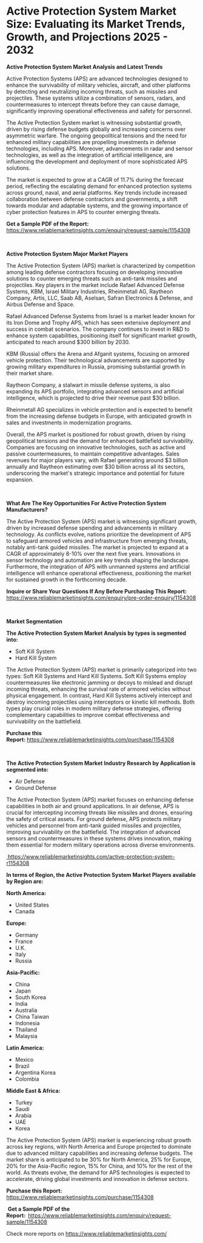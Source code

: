 <p><h1>Active Protection System Market Size: Evaluating its Market Trends, Growth, and Projections 2025 - 2032</h1></p><p><strong>Active Protection System Market Analysis and Latest Trends</strong></p>
<p><p>Active Protection Systems (APS) are advanced technologies designed to enhance the survivability of military vehicles, aircraft, and other platforms by detecting and neutralizing incoming threats, such as missiles and projectiles. These systems utilize a combination of sensors, radars, and countermeasures to intercept threats before they can cause damage, significantly improving operational effectiveness and safety for personnel.</p><p>The Active Protection System market is witnessing substantial growth, driven by rising defense budgets globally and increasing concerns over asymmetric warfare. The ongoing geopolitical tensions and the need for enhanced military capabilities are propelling investments in defense technologies, including APS. Moreover, advancements in radar and sensor technologies, as well as the integration of artificial intelligence, are influencing the development and deployment of more sophisticated APS solutions.</p><p>The market is expected to grow at a CAGR of 11.7% during the forecast period, reflecting the escalating demand for enhanced protection systems across ground, naval, and aerial platforms. Key trends include increased collaboration between defense contractors and governments, a shift towards modular and adaptable systems, and the growing importance of cyber protection features in APS to counter emerging threats.</p></p>
<p><strong>Get a Sample PDF of the Report:&nbsp;</strong> <a href="https://www.reliablemarketinsights.com/enquiry/request-sample/1154308?utm_campaign=2177&utm_medium=2&utm_source=Github&utm_content=ia&utm_term=11032025&utm_id=active-protection-system">https://www.reliablemarketinsights.com/enquiry/request-sample/1154308</a></p>
<p>&nbsp;</p>
<p><strong>Active Protection System Major Market Players</strong></p>
<p><p>The Active Protection System (APS) market is characterized by competition among leading defense contractors focusing on developing innovative solutions to counter emerging threats such as anti-tank missiles and projectiles. Key players in the market include Rafael Advanced Defense Systems, KBM, Israel Military Industries, Rheinmetall AG, Raytheon Company, Artis, LLC, Saab AB, Aselsan, Safran Electronics & Defense, and Airbus Defense and Space.</p><p>Rafael Advanced Defense Systems from Israel is a market leader known for its Iron Dome and Trophy APS, which has seen extensive deployment and success in combat scenarios. The company continues to invest in R&D to enhance system capabilities, positioning itself for significant market growth, anticipated to reach around $300 billion by 2030.</p><p>KBM (Russia) offers the Arena and Afganit systems, focusing on armored vehicle protection. Their technological advancements are supported by growing military expenditures in Russia, promising substantial growth in their market share.</p><p>Raytheon Company, a stalwart in missile defense systems, is also expanding its APS portfolio, integrating advanced sensors and artificial intelligence, which is projected to drive their revenue past $30 billion.</p><p>Rheinmetall AG specializes in vehicle protection and is expected to benefit from the increasing defense budgets in Europe, with anticipated growth in sales and investments in modernization programs.</p><p>Overall, the APS market is positioned for robust growth, driven by rising geopolitical tensions and the demand for enhanced battlefield survivability. Companies are focusing on innovative technologies, such as active and passive countermeasures, to maintain competitive advantages. Sales revenues for major players vary, with Rafael generating around $3 billion annually and Raytheon estimating over $30 billion across all its sectors, underscoring the market's strategic importance and potential for future expansion.</p></p>
<p>&nbsp;</p>
<p><strong>What Are The Key Opportunities For Active Protection System Manufacturers?</strong></p>
<p><p>The Active Protection System (APS) market is witnessing significant growth, driven by increased defense spending and advancements in military technology. As conflicts evolve, nations prioritize the development of APS to safeguard armored vehicles and infrastructure from emerging threats, notably anti-tank guided missiles. The market is projected to expand at a CAGR of approximately 8-10% over the next five years. Innovations in sensor technology and automation are key trends shaping the landscape. Furthermore, the integration of APS with unmanned systems and artificial intelligence will enhance operational effectiveness, positioning the market for sustained growth in the forthcoming decade.</p></p>
<p><strong>Inquire or Share Your Questions If Any Before Purchasing This Report:</strong> <a href="https://www.reliablemarketinsights.com/enquiry/pre-order-enquiry/1154308?utm_campaign=2177&utm_medium=2&utm_source=Github&utm_content=ia&utm_term=11032025&utm_id=active-protection-system">https://www.reliablemarketinsights.com/enquiry/pre-order-enquiry/1154308</a></p>
<p>&nbsp;</p>
<p><strong>Market Segmentation</strong></p>
<p><strong>The Active Protection System Market Analysis by types is segmented into:</strong></p>
<p><ul><li>Soft Kill System</li><li>Hard Kill System</li></ul></p>
<p><p>The Active Protection System (APS) market is primarily categorized into two types: Soft Kill Systems and Hard Kill Systems. Soft Kill Systems employ countermeasures like electronic jamming or decoys to mislead and disrupt incoming threats, enhancing the survival rate of armored vehicles without physical engagement. In contrast, Hard Kill Systems actively intercept and destroy incoming projectiles using interceptors or kinetic kill methods. Both types play crucial roles in modern military defense strategies, offering complementary capabilities to improve combat effectiveness and survivability on the battlefield.</p></p>
<p><strong>Purchase this Report:&nbsp;</strong><a href="https://www.reliablemarketinsights.com/purchase/1154308?utm_campaign=2177&utm_medium=2&utm_source=Github&utm_content=ia&utm_term=11032025&utm_id=active-protection-system">https://www.reliablemarketinsights.com/purchase/1154308</a></p>
<p>&nbsp;</p>
<p><strong>The Active Protection System Market Industry Research by Application is segmented into:</strong></p>
<p><ul><li>Air Defense</li><li>Ground Defense</li></ul></p>
<p><p>The Active Protection System (APS) market focuses on enhancing defense capabilities in both air and ground applications. In air defense, APS is crucial for intercepting incoming threats like missiles and drones, ensuring the safety of critical assets. For ground defense, APS protects military vehicles and personnel from anti-tank guided missiles and projectiles, improving survivability on the battlefield. The integration of advanced sensors and countermeasures in these systems drives innovation, making them essential for modern military operations across diverse environments.</p></p>
<p><a href="https://www.reliablemarketinsights.com/active-protection-system-r1154308?utm_campaign=2177&utm_medium=2&utm_source=Github&utm_content=ia&utm_term=11032025&utm_id=active-protection-system">&nbsp;https://www.reliablemarketinsights.com/active-protection-system-r1154308</a></p>
<p><strong>In terms of Region, the Active Protection System Market Players available by Region are:</strong></p>
<p>
    <p> <strong> North America: </strong>
        <ul>
            <li>United States</li>
            <li>Canada</li>
        </ul>
        </p> 
    <p> <strong> Europe: </strong>
        <ul>
            <li>Germany</li>
            <li>France</li>
            <li>U.K.</li>
            <li>Italy</li>
            <li>Russia</li>
        </ul>
        </p> 
    <p> <strong> Asia-Pacific: </strong>
        <ul>
            <li>China</li>
            <li>Japan</li>
            <li>South Korea</li>
            <li>India</li>
            <li>Australia</li>
            <li>China Taiwan</li>
            <li>Indonesia</li>
            <li>Thailand</li>
            <li>Malaysia</li>
        </ul>
        </p> 
    <p> <strong> Latin America: </strong>
        <ul>
            <li>Mexico</li>
            <li>Brazil</li>
            <li>Argentina Korea</li>
            <li>Colombia</li>
        </ul>
        </p> 
    <p> <strong> Middle East & Africa: </strong>
        <ul>
            <li>Turkey</li>
            <li>Saudi</li>
            <li>Arabia</li>
            <li>UAE</li>
            <li>Korea</li>
        </ul>
    </p>
    </p>
<p><p>The Active Protection System (APS) market is experiencing robust growth across key regions, with North America and Europe projected to dominate due to advanced military capabilities and increasing defense budgets. The market share is anticipated to be 30% for North America, 25% for Europe, 20% for the Asia-Pacific region, 15% for China, and 10% for the rest of the world. As threats evolve, the demand for APS technologies is expected to accelerate, driving global investments and innovation in defense sectors.</p></p>
<p><strong>Purchase this Report: </strong><a href="https://www.reliablemarketinsights.com/purchase/1154308?utm_campaign=2177&utm_medium=2&utm_source=Github&utm_content=ia&utm_term=11032025&utm_id=active-protection-system">https://www.reliablemarketinsights.com/purchase/1154308</a></p>
<p>&nbsp;<strong>Get a Sample PDF of the Report:&nbsp;&nbsp;</strong><a href="https://www.reliablemarketinsights.com/enquiry/request-sample/1154308?utm_campaign=2177&utm_medium=2&utm_source=Github&utm_content=ia&utm_term=11032025&utm_id=active-protection-system">https://www.reliablemarketinsights.com/enquiry/request-sample/1154308</a></p>
<p><strong></strong></p>
<p>Check more reports on <a href="https://www.reliablemarketinsights.com/?utm_campaign=2177&utm_medium=2&utm_source=Github&utm_content=ia&utm_term=11032025&utm_id=active-protection-system">https://www.reliablemarketinsights.com/</a></p>